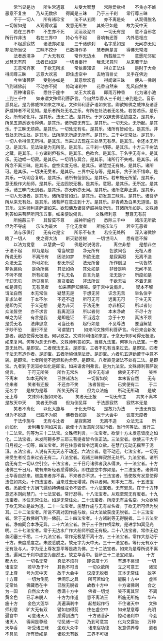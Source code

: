 <!-- { "loadSidebar": true } -->
　　常当显是功　　所生常遇尊
　　从受大智慧　　常除爱欲根
　　不贪亦不嫉　　恶意不复生
　　乃从无数佛　　得闻是三昧
　　乃于三千刹　　常行尊三昧
　　不于一切人　　所有诸珍宝
　　法不从五阴　　亦不离是处
　　从观得脱名　　一切皆如是
　　从观得欢喜　　发意无所生
　　其处已如是　　故为天中天
　　若在三界中　　不生亦不死
　　泥洹及泥曰　　一切无有是
　　意不当邪念　　所行作非法
　　若在三界中　　持心令不起
　　音响有还答　　内外悉相应
　　不起悉寂然　　诸法亦如是
　　三千诸佛刹　　名字悉如是
　　无闻亦无见　　非法所当议
　　三昧不挍计　　已数持作多
　　慧者解是言　　得佛无常海
　　法者悉清净　　广大无有双
　　常作无边水　　所载蔽三千
　　意愿陀邻尼　　发慧无有前
　　法者已如是　　一切当奉行
　　我念求意时　　从来若干劫
　　志意常弃家　　于欲无所求
　　常依善知识　　得立正法住
　　是时于大会　　得闻尊三昧
　　志意大欢喜　　即住虚空中
　　去地百卌丈　　叉手在佛边
　　今坐诸菩萨　　受别亦如是
　　其意增欢喜　　得闻诸三昧
　　便从一佛刹　　飞到诸佛前
　　不动亦不摇　　惊动诸刹中
　　花香自然来　　乱风自然生
　　百种诸音乐　　悉住于座中
　　龙王大欢喜　　即雨万种香
　　化为诸小池　　上到三千中
　　如来谓文殊师利菩萨言。今自然华香从三千刹土来到是会。音乐悉具足。是为佛威神如来之神足。文殊师利菩萨语如来言。卿欲知佛之威神及诸菩萨威神者不可见知。是乐者所处无名之乐。有所在处法者无名处。若苦若乐。是乐处。所有如化耳。是其乐。法无二法。是其乐。于罗汉辟支佛悉欲度之。是其乐。所见五道悉欲令得佛。是其乐。诸所度无有生。是其乐。一切无处。无所起。是其乐。于三昧无烦荷。是其乐。一切处无有名。是其乐。诸所有皆如化。是其乐。非音处无所生处。是其乐。法所施无所施无所有。是其乐。三千中无常处。是其乐。一切人令得信无所得。是其乐。当来过去现在三处尽无有尽。是其乐。令还本无所见。是其乐。见法轮是为无所见。是其乐。三千刹一切等。是其乐。十方三千树法之藏。是其乐。十方诸刹但有名。是其乐。色欲合。是其乐。于名字无有主。是其乐。无边幅一切寂。是其乐。一切明与冥合。是其乐。诸所行不失戒。是其乐。诸所念不离三昧。是其乐。虚空实度无极。是其乐。诸慧觉无有处。是其乐。诸所可。是其乐。一切决无受者。是其乐。三界中无与等。是其乐。贪于法不惜命。是其乐。一切明合复明。是其乐。诸所有但倒见。是其乐。若布施无所望。是其乐。意无极作大船师。是其乐。无边园脱无极。是其乐。意寂。是其乐。无所定。是其乐。诸三昧门无到者。是其乐。亦无听亦无闻。是其乐。诸所念非正道。是其乐。一切人无极者。是其乐。诸所度譬如幻。是其乐。初发意三昧具。是其乐。诸菩萨所从来无有处。是其乐。诸菩萨在意生到十方。是其乐。非青黄及白黑无道径。是其乐。文殊师利菩萨谓如来。欲知佛及诸菩萨威神及所乐。其诸所乐如是。文殊师利答如来菩萨所问乐五事。如来便说偈言。
　　文殊师利意　　慧尊无有前
　　所施蔽三千　　其智莫不尊
　　威神所施行　　悉除三千中
　　诸乐无所欲　　但为不夺施
　　乐法为最大　　于化无度者
　　所施乐法与　　若空无恶者
　　法与乐俱行　　无有过是宝
　　所乐不有主　　若空无处所
　　深入诸微妙　　晓了一切人
　　使之得大法　　断灭勤苦根
　　一切世间人　　悉有意不解
　　以法为觉意　　以慧救一切
　　佛是时说偈言。
　　离空非想　　是想非空　　于法不起
　　即为是起　　常当软意　　净无所有
　　色欲同合　　无相入者　　所说无形
　　不离形有　　因法如梦　　所欲无底
　　是寂离寂　　无离不造　　众法无主
　　所可如化　　都无所受　　法无所舍
　　所作倒见　　一切皆然　　非色离色
　　是色所离　　其法如色　　其处如是
　　非音是响　　无闻不见　　不听不观
　　所有如是　　于礼无名　　自言为是
　　法无是计　　所度如是　　于幻无见
　　所见离见　　离贪着欲　　非法所议
　　于欲无垢　　不着无离　　如是谛见
　　无有见者
　　如来菩萨知佛笑。便于宫中说偈言。
　　疑本不解　　谓法自然　　本无常住
　　疑慧无是　　于想无劳　　识念无苦
　　举名住字　　非求法者　　于本不尔
　　不还不退　　所可无可　　远离无可
　　于生无灭　　是即为灭　　于义无想
　　是为非灭　　于法无生　　亦非相灭
　　所以者何　　众法皆空　　亦不求言
　　我离泥洹　　所以者何　　本末净故
　　不尽十方　　举之为证　　有言是我
　　是即是证　　不当远念　　念于十方
　　真法不烦　　是受无名　　法非思念
　　可当还者　　起行如是　　不见尊法
　　要当解慧　　于眇不恐　　漫行不至
　　可谓慧门
　　如来问文殊师利菩萨言。今日来会新发意者。我欲使得无极法。何以致之。文殊师利语如来言。于念无作即可得无极法。如来复问。何等为念无作者。文殊师利答如来。当建九法宝。何等为九法宝。一者意无处所。是即宝。二者观法无主。是即宝。三者不见有当来过去。是即宝。四者于法无有造作者。是即宝。五者所施但施法音。是即宝。六者见五道勤苦于中意不转。是即宝。七者所觉不远沤和拘舍罗。是即宝。八者直见诸法不处有二法。是即宝。九者到于泥洹亦如化是即宝。如来语舍利弗言。是为九法宝。文殊师利菩萨说偈言。
　　于可无所笑　　所作无常名
　　若空无有垢　　佛笑无不可
　　笑空不离末　　如本无所笑
　　已住诸法名　　一切皆如笑
　　本末皆自然　　无有往来者
　　笑者有还报　　不还亦不笑
　　法者皆是一　　已笑便有二
　　于二无名字　　是故为是尊
　　所笑无所可　　但为众法施
　　所动无所动　　是故无上尊
　　文殊师利报如来偈。
　　笑者无还报　　一切无有主
　　其笑不离本　　是故天中天
　　笑者无所趣　　但为倒见耳
　　于法悉寂然　　寂然本无是
　　笑者不离化　　以化大施与
　　于化无举名　　是故乃为法
　　于法无有是　　但为不脱施
　　已脱不为脱　　佛者皆如是
　　故于大会中　　议度无度者
　　于法作施与　　无有与比者
　　是寂离寂　　无离不造
　　众法无主　　所向如化
　　舍利弗复问如来言。欲使十方发意陀邻尼行者。当行何等法。当行三十二法宝。何等为三十二法宝。文殊师利言。一法宝者。欲使十方未发意皆度之如化。二法宝者。未发阿耨多罗三耶三菩提者皆令住正法。三法宝者。欲使三千大千日月视之一切等。四法宝者。若在住意者皆令远离众欲。在慧门无动无摇至于泥洹。五法宝者。人说有天无天志不动还。六法宝者。意不动还。七法宝者。一切无来受生者视当来过去无有二。八法宝者。观诸三昧禅寂然无处所。九法宝者。诸所度无有主一切从空引空。十法宝者。三千日月诸佛者我从得决。十一法宝者。十方诸佛三千日月。敢有来听经者悉得佛莂。即住虚空中亦如是。十二法宝者。诸佛刹土华香自然来。缯盖来者亦不喜。不来者亦不求。十三法宝者。皆使敢有发意使得法住如其处。十四法宝者。当来过去无增减。所以者何。知本无二故。十五法宝者。悉欲使十方蜎飞蠕动持佛经戒令不毁伤。十六法宝者。无有邪念。在于十方转意还本则向慧门。十七法宝者。常行忍辱。十八法宝者。从观至观无有度者。十九法宝者。本住无常住处。如是无常住处。二十法宝者。所度无有主名空。为众欲施于欲无常处是故为道。二十一法宝者。施慧作施与无有举名者。于欲无所可但为脱耳。二十二法宝者。所说不离对因作施与故。曰大法故获度无脱者。二十三法宝者。常于无数佛刹飞到一佛前。二十四法宝者。十方诸刹等无得脱者。二十五法宝者。净痴同合本净无异。二十六法宝者。住于三千住作桥梁故。是进学如冥见光明。二十七法宝者。常于无边水广作大船师所度无有极。二十八法宝者。常作无边盖闭塞三千垢。二十九法宝者。常作无极慧不离十方。三十法宝者。常作大慈动于十方。未度悉度之。未脱悉脱之。故无字为天中天。三十一法宝者。等行无有双于无有及与人。字为无上尊发意平等是故为佛。三十二法宝者。如来为是尊所说不离法。遍闻三千刹中虚空为自然王。故立华香中。菩萨三十二法宝如是。
　　十方都大化　　一切名无常
　　真法不烦荷　　即说度十方
　　有想不离想　　一切诸宝空
　　若华及于叶　　其色不可当
　　一切众欲所　　立之可意王
　　诸宝无上尊　　号为天中天
　　故于大会中　　议度无脱者
　　其本无常住　　故字十方尊
　　一切为倒见　　世间乐之具
　　所可若如化　　能脱十方中
　　虚空无常处　　佛藏悉在中
　　已脱无脱者　　故教十方中
　　十方诸佛刹　　合之为一国
　　自然众大会　　悉满十方中
　　佛者一切觉　　笑不离其容
　　不离黄金色　　已示未脱人
　　十方为作道　　意不离法王
　　所施无所施　　华布施十方
　　金色大莲华　　周遍满刹中
　　起想起作行　　不住诸天中
　　文殊师利意　　旷大无有双
　　譬如初得莂　　住在虚空中
　　如来慧意尊　　光明遍宫中
　　可意诸天人　　悉得到法门
　　十方诸菩萨　　惊动诸刹中
　　今会诸天人　　得闻是尊经
　　彻见诸一切　　乃到可意宫
　　化为交露坐　　万种天华香
　　听受诸三昧　　坐观大众中
　　诸来宿功德　　发意供养尊
　　道者不具见　　所有皆如是
　　诸脱无有数　　三界不可极
